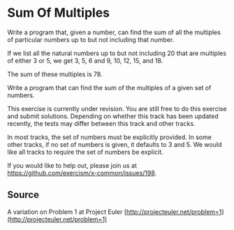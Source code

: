 # Sum Of Multiples

Write a program that, given a number, can find the sum of all the multiples of particular numbers up to but not including that number.

If we list all the natural numbers up to but not including 20 that are
multiples of either 3 or 5, we get 3, 5, 6 and 9, 10, 12, 15, and 18.

The sum of these multiples is 78.

Write a program that can find the sum of the multiples of a given set of
numbers.

This exercise is currently under revision.
You are still free to do this exercise and submit solutions.
Depending on whether this track has been updated recently,
the tests may differ between this track and other tracks.

In most tracks, the set of numbers must be explicitly provided.
In some other tracks, if no set of numbers is given, it defaults to 3 and 5.
We would like all tracks to require the set of numbers be explicit.

If you would like to help out, please join us at
https://github.com/exercism/x-common/issues/198.

## Source

A variation on Problem 1 at Project Euler [http://projecteuler.net/problem=1](http://projecteuler.net/problem=1)
